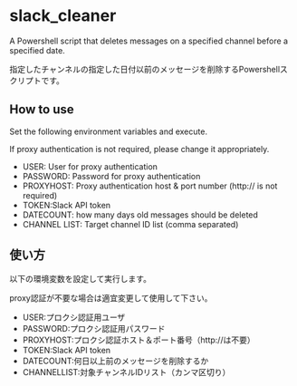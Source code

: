 # slack_cleaner
A Powershell script that deletes messages on a specified channel before a specified date.

指定したチャンネルの指定した日付以前のメッセージを削除するPowershellスクリプトです。

## How to use
Set the following environment variables and execute.

If proxy authentication is not required, please change it appropriately.

* USER: User for proxy authentication
* PASSWORD: Password for proxy authentication
* PROXYHOST: Proxy authentication host & port number (http:// is not required)
* TOKEN:Slack API token
* DATECOUNT: how many days old messages should be deleted
* CHANNEL LIST: Target channel ID list (comma separated)

## 使い方
以下の環境変数を設定して実行します。

proxy認証が不要な場合は適宜変更して使用して下さい。

* USER:プロクシ認証用ユーザ
* PASSWORD:プロクシ認証用パスワード
* PROXYHOST:プロクシ認証ホスト＆ポート番号（http://は不要）
* TOKEN:Slack API token
* DATECOUNT:何日以上前のメッセージを削除するか
* CHANNELLIST:対象チャンネルIDリスト（カンマ区切り）

